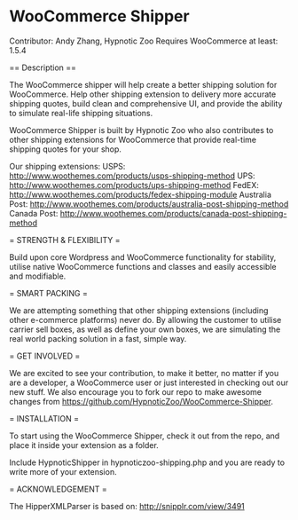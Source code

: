 WooCommerce Shipper
===================
Contributor: Andy Zhang, Hypnotic Zoo
Requires WooCommerce at least: 1.5.4

== Description ==

The WooCommerce shipper will help create a better shipping solution for WooCommerce. Help other shipping extension to delivery more accurate shipping quotes, build clean and comprehensive UI, and provide the ability to simulate real-life shipping situations.

WooCommerce Shipper is built by Hypnotic Zoo who also contributes to other shipping extensions for WooCommerce that provide real-time shipping quotes for your shop.

Our shipping extensions:
USPS:           http://www.woothemes.com/products/usps-shipping-method
UPS:            http://www.woothemes.com/products/ups-shipping-method
FedEX:          http://www.woothemes.com/products/fedex-shipping-module
Australia Post: http://www.woothemes.com/products/australia-post-shipping-method
Canada Post:    http://www.woothemes.com/products/canada-post-shipping-method

= STRENGTH & FLEXIBILITY =

Build upon core Wordpress and WooCommerce functionality for stability, utilise native WooCommerce functions and classes and easily accessible and modifiable.

= SMART PACKING =

We are attempting something that other shipping extensions (including other e-commerce platforms) never do. By allowing the customer to utilise carrier sell boxes, as well as define your own boxes, we are simulating the real world packing solution in a fast, simple way.

= GET INVOLVED =

We are excited to see your contribution, to make it better, no matter if you are a developer, a WooCommerce user or just interested in checking out our new stuff. We also encourage you to fork our repo to make awesome changes from https://github.com/HypnoticZoo/WooCommerce-Shipper.

= INSTALLATION =

To start using the WooCommerce Shipper, check it out from the repo, and place it inside your extension as a folder.

Include HypnoticShipper in hypnoticzoo-shipping.php and you are ready to write more of your extension.

= ACKNOWLEDGEMENT =

The HipperXMLParser is based on: http://snipplr.com/view/3491
